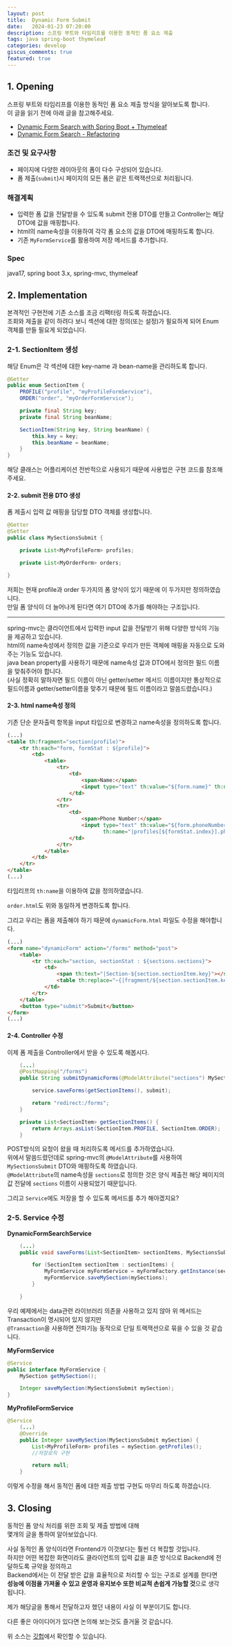 ```yaml
---
layout: post
title:  Dynamic Form Submit
date:   2024-01-23 07:20:00
description: 스프링 부트와 타임리프를 이용한 동적인 폼 요소 제출
tags: java spring-boot thymeleaf
categories: develop
giscus_comments: true
featured: true
---
```

## 1. Opening
스프링 부트와 타임리프를 이용한 동적인 폼 요소 제출 방식을 알아보도록 합니다.  
이 글을 읽기 전에 아래 글을 참고해주세요.
- [Dynamic Form Search with Spring Boot + Thymeleaf](https://jaystar13.github.io/blog/2024/dynamic-form/)
- [Dynamic Form Search - Refactoring](https://jaystar13.github.io/blog/2024/dynamic-form-refactoring/)

### 조건 및 요구사항
- 페이지에 다양한 레이아웃의 폼이 다수 구성되어 있습니다.
- 폼 제출(`submit`)시 페이지의 모든 폼은 같은 트랙잭션으로 처리됩니다.

### 해결계획
- 입력한 폼 값을 전달받을 수 있도록 submit 전용 DTO를 만들고 Controller는 해당 DTO에 값을 매핑합니다.
- html의 name속성을 이용하여 각각 폼 요소의 값을 DTO에 매핑하도록 합니다.
- 기존 `MyFormService`를 활용하여 저장 메서드를 추가합니다.

### Spec
java17, spring boot 3.x, spring-mvc, thymeleaf

## 2. Implementation
본격적인 구현전에 기존 소스를 조금 리팩터링 하도록 하겠습니다.  
조회와 제출을 같이 하려다 보니 섹션에 대한 정의(또는 설정)가 필요하게 되어 Enum 객체를 만들 필요게 되었습니다.

### 2-1. SectionItem 생성
해당 Enum은 각 섹션에 대한 key-name 과 bean-name을 관리하도록 합니다.

```java
@Getter
public enum SectionItem {
    PROFILE("profile", "myProfileFormService"),
    ORDER("order", "myOrderFormService");

    private final String key;
    private final String beanName;

    SectionItem(String key, String beanName) {
        this.key = key;
        this.beanName = beanName;
    }
}
```

해당 클래스는 어플리케이션 전반적으로 사용되기 때문에 사용법은 구현 코드를 참조해주세요.

#### 2-2. submit 전용 DTO 생성
폼 제출시 입력 값 매핑을 담당할 DTO 객체를 생성합니다.

```java
@Getter
@Setter
public class MySectionsSubmit {

    private List<MyProfileForm> profiles;

    private List<MyOrderForm> orders;

}
```
저희는 현재 profile과 order 두가지의 폼 양식이 있기 때문에 이 두가지만 정의하였습니다.  
만일 폼 양식이 더 늘어나게 된다면 여기 DTO에 추가를 해야하는 구조입니다.

***
spring-mvc는 클라이언트에서 입력한 input 값을 전달받기 위해 다양한 방식의 기능을 제공하고 있습니다.  
html의 name속성에서 정의한 값을 기준으로 우리가 만든 객체에 매핑을 자동으로 도와주는 기능도 있습니다.  
java bean property를 사용하기 때문에 name속성 값과 DTO에서 정의한 필드 이름을 맞춰주어야 합니다.  
(사실 정확히 말하자면 필드 이름이 아닌 getter/setter 메서드 이름이지만 통상적으로 필드이름과 getter/setter이름을 맞추기 때문에 필드 이름이라고 말씀드렸습니다.)

#### 2-3. html name속성 정의
기존 단순 문자출력 항목을 input 타입으로 변경하고 name속성을 정의하도록 합니다.  

```html
(...)
<table th:fragment="section(profile)">
    <tr th:each="form, formStat : ${profile}">
        <td>
            <table>
                <tr>
                    <td>
                        <span>Name:</span>
                        <input type="text" th:value="${form.name}" th:name="|profiles[${formStat.index}].name|">
                    </td>
                </tr>
                <tr>
                    <td>
                        <span>Phone Number:</span>
                        <input type="text" th:value="${form.phoneNumber}"
                               th:name="|profiles[${formStat.index}].phoneNumber|">
                    </td>
                </tr>
            </table>
        </td>
    </tr>
</table>
(...)
```  
타임리프의 `th:name`을 이용하여 값을 정의하였습니다.  

`order.html`도 위와 동일하게 변경하도록 합니다.  

그리고 우리는 폼을 제출해야 하기 때문에 `dynamicForm.html` 파일도 수정을 해야합니다.
```html
(...)
<form name="dynamicForm" action="/forms" method="post">
    <table>
        <tr th:each="section, sectionStat : ${sections.sections}">
            <td>
                <span th:text="|Section-${section.sectionItem.key}"></span>
                <table th:replace="~{|fragment/${section.sectionItem.key}| :: section(${section.myForms.myForms})}"></table>
            </td>
        </tr>
    </table>
    <button type="submit">Submit</button>
</form>
(...)
```

#### 2-4. Controller 수정
이제 폼 제출을 Controller에서 받을 수 있도록 해봅시다.  

```java
    (...)
    @PostMapping("/forms")
    public String submitDynamicForms(@ModelAttribute("sections") MySectionsSubmit submit) {

        service.saveForms(getSectionItems(), submit);

        return "redirect:/forms";
    }

    private List<SectionItem> getSectionItems() {
        return Arrays.asList(SectionItem.PROFILE, SectionItem.ORDER);
    }
```  
POST방식의 요청이 왔을 때 처리하도록 메서드를 추가하였습니다.  
위에서 말씀드렸던데로 spring-mvc의 `@ModelAttribute`를 사용하여 `MySectionsSubmit` DTO와 매핑하도록 하였습니다.  
`@ModelAttribute`의 name속성을 `sections`로 정의한 것은 양식 제출전 해당 페이지의 값 전달에 `sections` 이름이 사용되었기 때문입니다.  

그리고 `Service`에도 저장을 할 수 있도록 메서드를 추가 해야겠지요?

### 2-5. Service 수정
**DynamicFormSearchService**  
```java
    (...)
    public void saveForms(List<SectionItem> sectionItems, MySectionsSubmit mySections) {

        for (SectionItem sectionItem : sectionItems) {
            MyFormService myFormService = myFormFactory.getInstance(sectionItem.getBeanName());
            myFormService.saveMySection(mySections);
        }

    }

```
우리 예제에서는 data관련 라이브러리 의존을 사용하고 있지 않아 위 메서드는 Transaction이 명시되어 있지 않지만  
`@Transaction`을 사용하면 전파기능 동작으로 단일 트랙잭션으로 묶을 수 있을 것 같습니다.  

**MyFormService**  
```java
@Service
public interface MyFormService {
    MySection getMySection();

    Integer saveMySection(MySectionsSubmit mySection);
}
```

**MyProfileFormService**  
```java
@Service
    (...)
    @Override
    public Integer saveMySection(MySectionsSubmit mySection) {
        List<MyProfileForm> profiles = mySection.getProfiles();
        //저장로직 구현

        return null;
    }
```
이렇게 수정을 해서 동적인 폼에 대한 제출 방법 구현도 마무리 하도록 하겠습니다.  

## 3. Closing
동적인 폼 양식 처리를 위한 조회 및 제출 방법에 대해  
몇개의 글을 통하여 알아보았습니다.  

사실 동적인 폼 양식이라면 Frontend가 이것보다는 훨씬 더 복잡할 것입니다.  
하지만 어떤 복잡한 화면이라도 클라이언트의 입력 값을 표준 방식으로 Backend에 전달하도록 규약을 정의하고  
Backend에서는 이 전달 받은 값을 효율적으로 처리할 수 있는 구조로 설계를 한다면  
**성능에 이점을 가져올 수 있고 운영과 유지보수 또한 비교적 손쉽게 가능할 것**으로 생각됩니다.  

제가 해당글을 통해서 전달하고자 했던 내용이 사실 이 부분이기도 합니다.  

다른 좋은 아이디어가 있다면 논의해 보는것도 즐거울 것 같습니다.   

위 소스는 [깃헙](https://github.com/jaystar13/blog-code/tree/master/_2024-01-21-dynamic-form-submit)에서 확인할 수 있습니다.